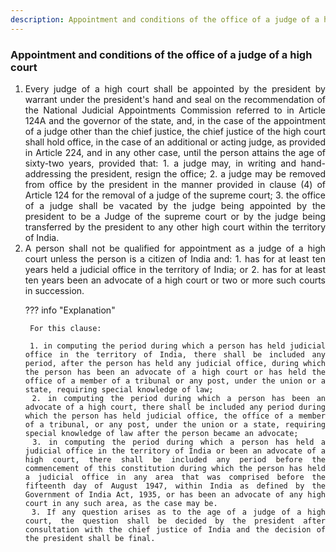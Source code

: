 ```yaml
---
description: Appointment and conditions of the office of a judge of a high court
---
```


### Appointment and conditions of the office of a judge of a high court

1. <div style="text-align: justify"> Every judge of a high court shall be appointed by the president by warrant under the president's hand and seal on the recommendation of the National Judicial Appointments Commission referred to in Article 124A and the governor of the state, and, in the case of the appointment of a judge other than the chief justice, the chief justice of the high court shall hold office, in the case of an additional or acting judge, as provided in Article 224, and in any other case, until the person attains the age of sixty-two years, provided that:
    1. a judge may, in writing and hand-addressing the president, resign the office;
    2. a judge may be removed from office by the president in the manner provided in clause (4) of Article 124 for the removal of a judge of the supreme court;
    3. the office of a judge shall be vacated by the judge being appointed by the president to be a Judge of the supreme court or by the judge being transferred by the president to any other high court within the territory of India.
2. <div style="text-align: justify"> A person shall not be qualified for appointment as a judge of a high court unless the person is a citizen of India and:
    1. has for at least ten years held a judicial office in the territory of India; or
    2. has for at least ten years been an advocate of a high court or two or more such courts in succession.

    ??? info "Explanation"

        For this clause:

        1. in computing the period during which a person has held judicial office in the territory of India, there shall be included any period, after the person has held any judicial office, during which the person has been an advocate of a high court or has held the office of a member of a tribunal or any post, under the union or a state, requiring special knowledge of law;
        2. in computing the period during which a person has been an advocate of a high court, there shall be included any period during which the person has held judicial office, the office of a member of a tribunal, or any post, under the union or a state, requiring special knowledge of law after the person became an advocate;
        3. in computing the period during which a person has held a judicial office in the territory of India or been an advocate of a high court, there shall be included any period before the commencement of this constitution during which the person has held a judicial office in any area that was comprised before the fifteenth day of August 1947, within India as defined by the Government of India Act, 1935, or has been an advocate of any high court in any such area, as the case may be.
        3. If any question arises as to the age of a judge of a high court, the question shall be decided by the president after consultation with the chief justice of India and the decision of the president shall be final.
